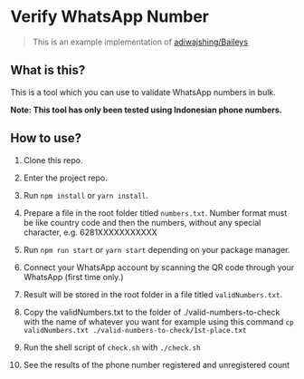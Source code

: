 # Verify WhatsApp Number

> This is an example implementation of [adiwajshing/Baileys](https://github.com/adiwajshing/Baileys)

## What is this?

This is a tool which you can use to validate WhatsApp numbers in bulk.

**Note: This tool has only been tested using Indonesian phone numbers.**

## How to use?

1. Clone this repo.

2. Enter the project repo.

3. Run `npm install` or `yarn install`.

4. Prepare a file in the root folder titled `numbers.txt`. Number format must be like country code and then the numbers, without any special character, e.g. 6281XXXXXXXXXXX

5. Run `npm run start` or `yarn start` depending on your package manager.

6. Connect your WhatsApp account by scanning the QR code through your WhatsApp (first time only.)

7. Result will be stored in the root folder in a file titled `validNumbers.txt`.

8. Copy the validNumbers.txt to the folder of ./valid-numbers-to-check with the name of whatever you want for example using this command `cp validNumbers.txt ./valid-numbers-to-check/1st-place.txt`

9. Run the shell script of `check.sh` with `./check.sh`

10. See the results of the phone number registered and unregistered count
